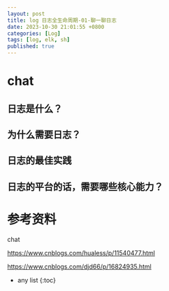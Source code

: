 ```yaml
---
layout: post
title: log 日志全生命周期-01-聊一聊日志
date: 2023-10-30 21:01:55 +0800
categories: [Log]
tags: [log, elk, sh]
published: true
---
```


# chat

## 日志是什么？

## 为什么需要日志？

## 日志的最佳实践

## 日志的平台的话，需要哪些核心能力？



# 参考资料

chat

https://www.cnblogs.com/hualess/p/11540477.html

https://www.cnblogs.com/djd66/p/16824935.html

* any list
{:toc}
